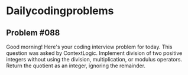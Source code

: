 # Dailycodingproblems
## Problem #088

Good morning! Here's your coding interview problem for today.
This question was asked by ContextLogic.
Implement division of two positive integers without using the division, multiplication, or modulus operators. Return the quotient as an integer, ignoring the remainder.
